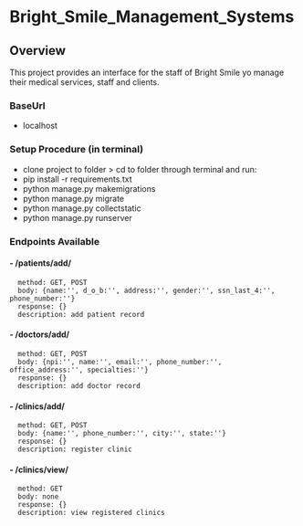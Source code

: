 # Bright_Smile_Management_Systems
## Overview
This project provides an interface for the staff of Bright Smile yo manage their medical services, staff and clients.  
### BaseUrl
- localhost
### Setup Procedure (in terminal)
- clone project to folder > cd to folder through terminal and run:
- pip install -r requirements.txt
- python manage.py makemigrations
- python manage.py migrate
- python manage.py collectstatic
- python manage.py runserver
### Endpoints Available
#### - /patients/add/<br />
      method: GET, POST
      body: {name:'', d_o_b:'', address:'', gender:'', ssn_last_4:'', phone_number:''}
      response: {}
      description: add patient record 
#### - /doctors/add/<br />
      method: GET, POST
      body: {npi:'', name:'', email:'', phone_number:'', office_address:'', specialties:''}
      response: {}
      description: add doctor record 
#### - /clinics/add/<br />
      method: GET, POST
      body: {name:'', phone_number:'', city:'', state:''}
      response: {}
      description: register clinic
#### - /clinics/view/<br />
      method: GET
      body: none 
      response: {}
      description: view registered clinics 
  

